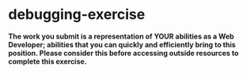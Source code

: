 # debugging-exercise  

**The work you submit is a representation of YOUR abilities as a Web Developer; abilities that you can quickly and efficiently bring to this position. Please consider this before accessing outside resources to complete this exercise.**
